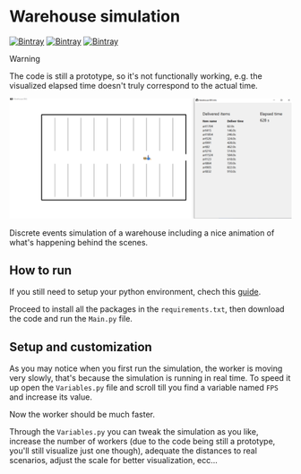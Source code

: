 # Warehouse simulation
[![Bintray](https://img.shields.io/badge/python-3.12-blue?style=flat-square&logo=Python&logoColor=yellow&color=blue)](https://www.python.org/) [![Bintray](https://img.shields.io/badge/simpy-4.1.1-lightgreen?style=flat-square&logo=Simpy&logoColor=yellow&color=green)](https://simpy.readthedocs.io/en/latest/) [![Bintray](https://img.shields.io/badge/Maintainability-D-turkey?style=flat-square&logo=Code%20Climate&color=orange)](https://codeclimate.com/github/chessparov/warehouse-simulation)



> [!WARNING]
> The code is still a prototype, so it's not functionally working, e.g. the visualized elapsed time doesn't truly correspond to the actual time.


<img src="Images/Test.png">

Discrete events simulation of a warehouse including a nice animation of what's happening behind the scenes.

## How to run

If you still need to setup your python environment, chech this [guide](https://github.com/chessparov/chessparov/blob/main/python-setup.md). 

Proceed to install all the packages in the `requirements.txt`, then download the code and run the `Main.py` file.

## Setup and customization

As you may notice when you first run the simulation, the worker is moving very slowly, that's because the simulation is running in real time. To speed it up open the `Variables.py` file and scroll till you find a variable named `FPS` and increase its value. 

Now the worker should be much faster.

Through the `Variables.py` you can tweak the simulation as you like, increase the number of workers (due to the code being still a prototype, you'll still visualize just one though), adequate the distances to real scenarios, adjust the scale for better visualization, ecc...
